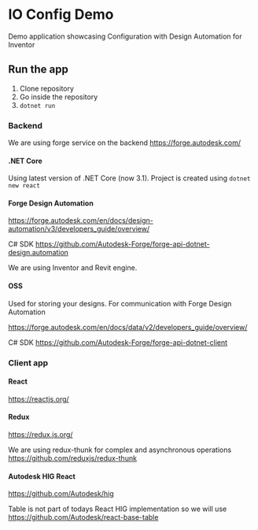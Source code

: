 # IO Config Demo
Demo application showcasing Configuration with Design Automation for Inventor

## Run the app

1. Clone repository
1. Go inside the repository
1. `dotnet run`

### Backend
We are using forge service on the backend https://forge.autodesk.com/

#### .NET Core

Using latest version of .NET Core (now 3.1).
Project is created using `dotnet new react`

#### Forge Design Automation
https://forge.autodesk.com/en/docs/design-automation/v3/developers_guide/overview/

C# SDK https://github.com/Autodesk-Forge/forge-api-dotnet-design.automation

We are using Inventor and Revit engine. 

#### OSS
Used for storing your designs. For communication with Forge Design Automation

https://forge.autodesk.com/en/docs/data/v2/developers_guide/overview/

C# SDK https://github.com/Autodesk-Forge/forge-api-dotnet-client

### Client app

#### React
https://reactjs.org/

#### Redux
https://redux.js.org/

We are using redux-thunk for complex and asynchronous operations https://github.com/reduxjs/redux-thunk

#### Autodesk HIG React

https://github.com/Autodesk/hig

Table is not part of todays React HIG implementation so we will use https://github.com/Autodesk/react-base-table

### 
